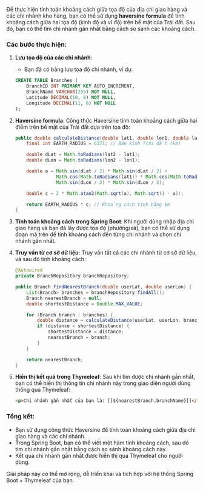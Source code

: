 Để thực hiện tính toán khoảng cách giữa tọa độ của địa chỉ giao hàng và các chi nhánh kho hàng, bạn có thể sử dụng **haversine formula** để tính khoảng cách giữa hai tọa độ (kinh độ và vĩ độ) trên bề mặt của Trái đất. Sau đó, bạn có thể tìm chi nhánh gần nhất bằng cách so sánh các khoảng cách.

### Các bước thực hiện:

1. **Lưu tọa độ của các chi nhánh**:
   - Bạn đã có bảng lưu tọa độ chi nhánh, ví dụ:
   ```sql
   CREATE TABLE Branches (
       BranchID INT PRIMARY KEY AUTO_INCREMENT,
       BranchName VARCHAR(255) NOT NULL,
       Latitude DECIMAL(10, 8) NOT NULL,
       Longitude DECIMAL(11, 8) NOT NULL
   );
   ```

2. **Haversine formula**:
   Công thức Haversine tính toán khoảng cách giữa hai điểm trên bề mặt của Trái đất dựa trên tọa độ:
   ```java
   public double calculateDistance(double lat1, double lon1, double lat2, double lon2) {
       final int EARTH_RADIUS = 6371; // Bán kính Trái đất (km)

       double dLat = Math.toRadians(lat2 - lat1);
       double dLon = Math.toRadians(lon2 - lon1);

       double a = Math.sin(dLat / 2) * Math.sin(dLat / 2) +
                  Math.cos(Math.toRadians(lat1)) * Math.cos(Math.toRadians(lat2)) *
                  Math.sin(dLon / 2) * Math.sin(dLon / 2);

       double c = 2 * Math.atan2(Math.sqrt(a), Math.sqrt(1 - a));

       return EARTH_RADIUS * c; // Khoảng cách tính bằng km
   }
   ```

3. **Tính toán khoảng cách trong Spring Boot**:
   Khi người dùng nhập địa chỉ giao hàng và bạn đã lấy được tọa độ (phường/xã), bạn có thể sử dụng đoạn mã trên để tính khoảng cách đến từng chi nhánh và chọn chi nhánh gần nhất.

4. **Truy vấn từ cơ sở dữ liệu**:
   Truy vấn tất cả các chi nhánh từ cơ sở dữ liệu, và sau đó tính khoảng cách:

   ```java
   @Autowired
   private BranchRepository branchRepository;

   public Branch findNearestBranch(double userLat, double userLon) {
       List<Branch> branches = branchRepository.findAll();
       Branch nearestBranch = null;
       double shortestDistance = Double.MAX_VALUE;

       for (Branch branch : branches) {
           double distance = calculateDistance(userLat, userLon, branch.getLatitude(), branch.getLongitude());
           if (distance < shortestDistance) {
               shortestDistance = distance;
               nearestBranch = branch;
           }
       }

       return nearestBranch;
   }
   ```

5. **Hiển thị kết quả trong Thymeleaf**:
   Sau khi tìm được chi nhánh gần nhất, bạn có thể hiển thị thông tin chi nhánh này trong giao diện người dùng thông qua Thymeleaf:
   ```html
   <p>Chi nhánh gần nhất của bạn là: [[${nearestBranch.branchName}]]</p>
   ```

### Tổng kết:
- Bạn sử dụng công thức Haversine để tính toán khoảng cách giữa địa chỉ giao hàng và các chi nhánh.
- Trong Spring Boot, bạn có thể viết một hàm tính khoảng cách, sau đó tìm chi nhánh gần nhất bằng cách so sánh khoảng cách này.
- Kết quả chi nhánh gần nhất được hiển thị qua Thymeleaf cho người dùng.

Giải pháp này có thể mở rộng, dễ triển khai và tích hợp với hệ thống Spring Boot + Thymeleaf của bạn.